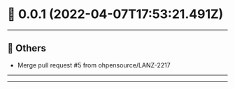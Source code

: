 # :confetti_ball: 0.0.1 (2022-04-07T17:53:21.491Z)
- - -
## :newspaper: Others
* Merge pull request #5 from ohpensource/LANZ-2217
- - -
- - -
